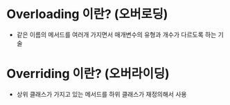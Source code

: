 # Overloading 이란? (오버로딩)
- 같은 이름의 메서드를 여러개 가지면서 매개변수의 유형과 개수가 다르도록 하는 기술

# Overriding 이란? (오버라이딩)
- 상위 클래스가 가지고 있는 메서드를 하위 클래스가 재정의해서 사용
